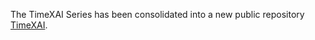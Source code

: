 The TimeXAI Series has been consolidated into a new public repository [TimeXAI](https://github.com/TimeXAI/TimeXAI).
